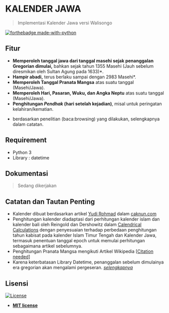 # KALENDER JAWA

> Implementasi Kalender Jawa versi Walisongo

[![forthebadge made-with-python](http://ForTheBadge.com/images/badges/made-with-python.svg)](https://www.python.org/)

## Fitur

-	**Memperoleh tanggal jawa dari tanggal masehi sejak penanggalan Gregorian dimulai,** bahkan sejak tahun 1355 Masehi (Jauh sebelum diresmikan oleh Sultan Agung pada 1633)\*.
-	**Hampir abadi,** terus berlaku sampai dengan 2983 Masehi\*.
-	**Memperoleh Tanggal Pranata Mangsa** atas suatu tanggal (Masehi/Jawa).
-	**Memperoleh Hari, Pasaran, Wuku, dan Angka Neptu** atas suatu tanggal (Masehi/Jawa).
-	**Penghitungan *Pendhak* (hari setelah kejadian)**, misal untuk peringatan kelahiran/kematian.

* berdasarkan penelitian (baca:browsing) yang dilakukan, selengkapnya dalam catatan.

## Requirement

-	Python 3
-	Library : datetime

## Dokumentasi

> Sedang dikerjakan

## Catatan dan Tautan Penting

-	Kalender dibuat berdasarkan artikel [Yudi Rohmad](https://www.caknun.com/author/yudi-rohmad/) dalam [caknun.com](https://www.caknun.com/2019/kalender-jowo-digowo-kalender-arab-digarap-kalender-barat-diruwat/)
-	Penghitungan kalender diadaptasi dari perhitungan kalender islam dan kalender bali oleh Reingold dan Dershowitz dalam [Calendrical Calculations](https://doi.org/10.1017/9781107415058) dengan penyesuaian terhadap perbedaan penghitungan tahun kabisat pada kalender Islam Timur Tengah dan Kalender Jawa, termasuk penentuan tanggal epoch untuk memulai perhitungan sebagaimana artikel sebelumnya.
-	Penghitungan Pranata Mangsa mengikuti Artikel Wikipedia \[[Citation needed](https://xkcd.com/285/)\]
- 	Karena keterbatasan Library Datetime, penanggalan sebelum dimulainya era gregorian akan mengalami pergeseran. [*selengkapnya*](https://docs.python.org/3/library/datetime.html#date-objects)

## Lisensi

[![License](http://img.shields.io/:license-mit-blue.svg?style=flat-square)](http://badges.mit-license.org)

- **[MIT license](http://opensource.org/licenses/mit-license.php)**